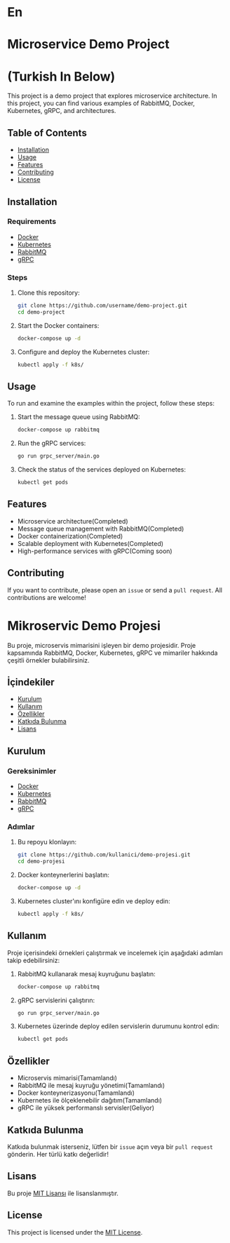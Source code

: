 

# En
# Microservice Demo Project
# (Turkish In Below)

This project is a demo project that explores microservice architecture. In this project, you can find various examples of RabbitMQ, Docker, Kubernetes, gRPC, and architectures.

## Table of Contents

- [Installation](#installation)
- [Usage](#usage)
- [Features](#features)
- [Contributing](#contributing)
- [License](#license)

## Installation

### Requirements

- [Docker](https://www.docker.com/)
- [Kubernetes](https://kubernetes.io/)
- [RabbitMQ](https://www.rabbitmq.com/)
- [gRPC](https://grpc.io/)

### Steps

1. Clone this repository:
    ```bash
    git clone https://github.com/username/demo-project.git
    cd demo-project
    ```

2. Start the Docker containers:
    ```bash
    docker-compose up -d
    ```

3. Configure and deploy the Kubernetes cluster:
    ```bash
    kubectl apply -f k8s/
    ```

## Usage

To run and examine the examples within the project, follow these steps:

1. Start the message queue using RabbitMQ:
    ```bash
    docker-compose up rabbitmq
    ```

2. Run the gRPC services:
    ```bash
    go run grpc_server/main.go
    ```

3. Check the status of the services deployed on Kubernetes:
    ```bash
    kubectl get pods
    ```

## Features

- Microservice architecture(Completed)
- Message queue management with RabbitMQ(Completed)
- Docker containerization(Completed)
- Scalable deployment with Kubernetes(Completed)
- High-performance services with gRPC(Coming soon)

## Contributing

If you want to contribute, please open an `issue` or send a `pull request`. All contributions are welcome!


# Mikroservic Demo Projesi

Bu proje, microservis mimarisini işleyen bir demo projesidir. Proje kapsamında RabbitMQ, Docker, Kubernetes, gRPC ve mimariler hakkında çeşitli örnekler bulabilirsiniz.

## İçindekiler

- [Kurulum](#kurulum)
- [Kullanım](#kullanım)
- [Özellikler](#özellikler)
- [Katkıda Bulunma](#katkıda-bulunma)
- [Lisans](#lisans)

## Kurulum

### Gereksinimler

- [Docker](https://www.docker.com/)
- [Kubernetes](https://kubernetes.io/)
- [RabbitMQ](https://www.rabbitmq.com/)
- [gRPC](https://grpc.io/)

### Adımlar

1. Bu repoyu klonlayın:
    ```bash
    git clone https://github.com/kullanici/demo-projesi.git
    cd demo-projesi
    ```

2. Docker konteynerlerini başlatın:
    ```bash
    docker-compose up -d
    ```

3. Kubernetes cluster'ını konfigüre edin ve deploy edin:
    ```bash
    kubectl apply -f k8s/
    ```

## Kullanım

Proje içerisindeki örnekleri çalıştırmak ve incelemek için aşağıdaki adımları takip edebilirsiniz:

1. RabbitMQ kullanarak mesaj kuyruğunu başlatın:
    ```bash
    docker-compose up rabbitmq
    ```

2. gRPC servislerini çalıştırın:
    ```bash
    go run grpc_server/main.go
    ```

3. Kubernetes üzerinde deploy edilen servislerin durumunu kontrol edin:
    ```bash
    kubectl get pods
    ```

## Özellikler

- Microservis mimarisi(Tamamlandı)
- RabbitMQ ile mesaj kuyruğu yönetimi(Tamamlandı)
- Docker konteynerizasyonu(Tamamlandı)
- Kubernetes ile ölçeklenebilir dağıtım(Tamamlandı)
- gRPC ile yüksek performanslı servisler(Geliyor)

## Katkıda Bulunma

Katkıda bulunmak isterseniz, lütfen bir `issue` açın veya bir `pull request` gönderin. Her türlü katkı değerlidir!

## Lisans

Bu proje [MIT Lisansı](LICENSE) ile lisanslanmıştır.


## License

This project is licensed under the [MIT License](LICENSE).

